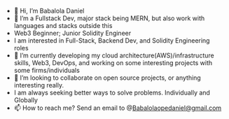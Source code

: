 - 👋 Hi, I’m Babalola Daniel
- 👀 I’m a Fullstack Dev, major stack being MERN, but also work with languages and stacks outside this
- Web3 Beginner; Junior Solidity Engineer
- I am interested in Full-Stack, Backend Dev, and Solidity Engineering roles
- 🌱 I’m currently developing my cloud architecture(AWS)/infrastructure skills, Web3, DevOps, and working on some interesting projects with some firms/individuals
- 💞️ I’m looking to collaborate on open source projects, or anything interesting really.
- I am always seeking better ways to solve problems. Individually and Globally
- 📫 How to reach me? Send an email to @Babalolaopedaniel@gmail.com

<!---
BabalolaBrainiac/BabalolaBrainiac is a ✨ special ✨ repository because its `README.md` (this file) appears on your GitHub profile.
You can click the Preview link to take a look at your changes.
--->

